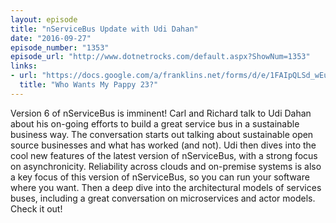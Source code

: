 ```yaml
---
layout: episode
title: "nServiceBus Update with Udi Dahan"
date: "2016-09-27"
episode_number: "1353"
episode_url: "http://www.dotnetrocks.com/default.aspx?ShowNum=1353"
links:
- url: "https://docs.google.com/a/franklins.net/forms/d/e/1FAIpQLSd_wEum1SwN5ZtnSuMly1WIK-X0uS21UFwSJefLVVtcInd07g/viewform"
  title: "Who Wants My Pappy 23?"
---
```


Version 6 of nServiceBus is imminent! Carl and Richard talk to Udi Dahan about his on-going efforts to build a great service bus in a sustainable business way. The conversation starts out talking about sustainable open source businesses and what has worked (and not). Udi then dives into the cool new features of the latest version of nServiceBus, with a strong focus on asynchronicity. Reliability across clouds and on-premise systems is also a key focus of this version of nServiceBus, so you can run your software where you want. Then a deep dive into the architectural models of services buses, including a great conversation on microservices and actor models. Check it out!
